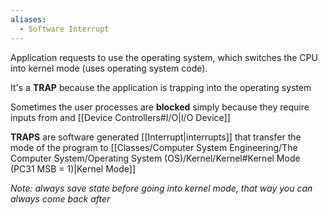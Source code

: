 ```yaml
---
aliases:
  - Software Interrupt
---
```


Application requests to use the operating system, which switches the CPU into kernel mode (uses operating system code).

It's a **TRAP** because the application is trapping into the operating system


Sometimes the user processes are **blocked** simply because they require inputs from and [[Device Controllers#I/O|I/O Device]]  

**TRAPS** are software generated [[Interrupt|interrupts]] that transfer the mode of the program to [[Classes/Computer System Engineering/The Computer System/Operating System (OS)/Kernel/Kernel#Kernel Mode (PC31 MSB = 1)|Kernel Mode]]

*Note: always save state before going into kernel mode, that way you can always come back after*